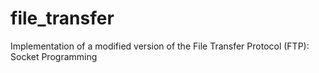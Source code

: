 # file_transfer
Implementation of a modified version of the File Transfer Protocol (FTP): Socket Programming
